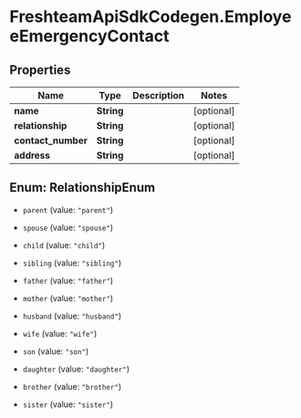 # FreshteamApiSdkCodegen.EmployeeEmergencyContact

## Properties

| Name               | Type       | Description | Notes      |
| ------------------ | ---------- | ----------- | ---------- |
| **name**           | **String** |             | [optional] |
| **relationship**   | **String** |             | [optional] |
| **contact_number** | **String** |             | [optional] |
| **address**        | **String** |             | [optional] |

## Enum: RelationshipEnum

- `parent` (value: `"parent"`)

- `spouse` (value: `"spouse"`)

- `child` (value: `"child"`)

- `sibling` (value: `"sibling"`)

- `father` (value: `"father"`)

- `mother` (value: `"mother"`)

- `husband` (value: `"husband"`)

- `wife` (value: `"wife"`)

- `son` (value: `"son"`)

- `daughter` (value: `"daughter"`)

- `brother` (value: `"brother"`)

- `sister` (value: `"sister"`)
